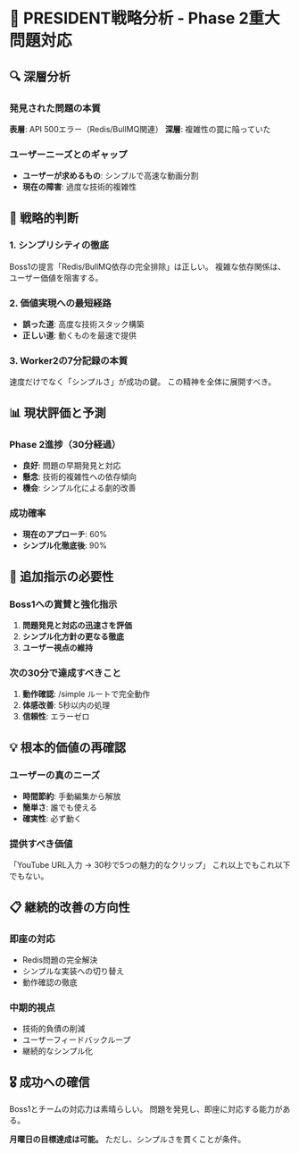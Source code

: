 # 👑 PRESIDENT戦略分析 - Phase 2重大問題対応

## 🔍 深層分析

### 発見された問題の本質
**表層**: API 500エラー（Redis/BullMQ関連）
**深層**: 複雑性の罠に陥っていた

### ユーザーニーズとのギャップ
- **ユーザーが求めるもの**: シンプルで高速な動画分割
- **現在の障害**: 過度な技術的複雑性

## 🎯 戦略的判断

### 1. シンプリシティの徹底
Boss1の提言「Redis/BullMQ依存の完全排除」は正しい。
複雑な依存関係は、ユーザー価値を阻害する。

### 2. 価値実現への最短経路
- **誤った道**: 高度な技術スタック構築
- **正しい道**: 動くものを最速で提供

### 3. Worker2の7分記録の本質
速度だけでなく「シンプルさ」が成功の鍵。
この精神を全体に展開すべき。

## 📊 現状評価と予測

### Phase 2進捗（30分経過）
- **良好**: 問題の早期発見と対応
- **懸念**: 技術的複雑性への依存傾向
- **機会**: シンプル化による劇的改善

### 成功確率
- **現在のアプローチ**: 60%
- **シンプル化徹底後**: 90%

## 🚀 追加指示の必要性

### Boss1への賞賛と強化指示
1. **問題発見と対応の迅速さを評価**
2. **シンプル化方針の更なる徹底**
3. **ユーザー視点の維持**

### 次の30分で達成すべきこと
1. **動作確認**: /simple ルートで完全動作
2. **体感改善**: 5秒以内の処理
3. **信頼性**: エラーゼロ

## 💡 根本的価値の再確認

### ユーザーの真のニーズ
- **時間節約**: 手動編集から解放
- **簡単さ**: 誰でも使える
- **確実性**: 必ず動く

### 提供すべき価値
「YouTube URL入力 → 30秒で5つの魅力的なクリップ」
これ以上でもこれ以下でもない。

## 📋 継続的改善の方向性

### 即座の対応
- Redis問題の完全解決
- シンプルな実装への切り替え
- 動作確認の徹底

### 中期的視点
- 技術的負債の削減
- ユーザーフィードバックループ
- 継続的なシンプル化

## 🎖️ 成功への確信

Boss1とチームの対応力は素晴らしい。
問題を発見し、即座に対応する能力がある。

**月曜日の目標達成は可能。**
ただし、シンプルさを貫くことが条件。